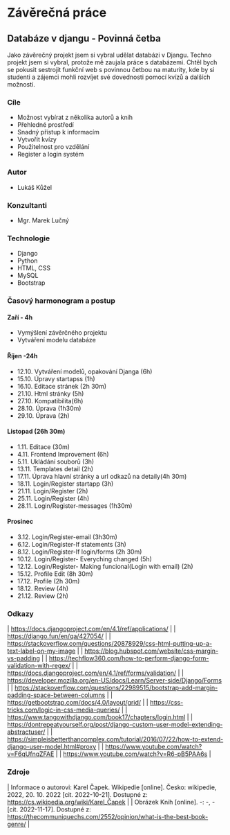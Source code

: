 # Závěrečná práce
## Databáze v djangu - Povinná četba
Jako závěrečný projekt jsem si vybral udělat databázi v Djangu. Techno projekt jsem si vybral, protože mě zaujala práce s databázemi. Chtěl bych se pokusit sestrojit funkční web s povinnou četbou na maturity, kde by si studenti a zájemci mohli rozvíjet své dovednosti pomocí kvízů a dalších možností. 
### Cíle
- Možnost vybírat z několika autorů a knih
- Přehledné prostředí
- Snadný přístup k informacím
- Vytvořit kvízy
- Použitelnost pro vzdělání
- Register a login systém

### Autor
- Lukáš Kůžel
### Konzultanti
- Mgr. Marek Lučný

### Technologie
- Django
- Python
- HTML, CSS
- MySQL
- Bootstrap

### Časový harmonogram a postup
#### Zaří - 4h
- Vymýšlení závěrčného projektu 
- Vytváření modelu databáze
#### Říjen -24h
- 12.10. Vytváření modelů, opakování Djanga (6h)
- 15.10. Úpravy startapss (1h)
- 16.10. Editace stránek (2h 30m)
- 21.10. Html stránky (5h)
- 27.10. Kompatibilita(6h)
- 28.10. Úprava (1h30m)
- 29.10. Úprava (2h)
#### Listopad (26h 30m)
- 1.11. Editace (30m)
- 4.11. Frontend Improvement (6h)
- 5.11. Ukládání souborů (3h)
- 13.11. Templates detail (2h)
- 17.11. Úprava hlavní stránky a url odkazů na detaily(4h 30m)
- 18.11. Login/Register startapp (3h)
- 21.11. Login/Register (2h)
- 25.11. Login/Register (4h)
- 28.11. Login/Register-messages (1h30m)
#### Prosinec
- 3.12. Login/Register-email (3h30m)
- 6.12. Login/Register-If statements (3h)
- 8.12. Login/Register-If login/forms (2h 30m)
- 10.12. Login/Register- Everyching changed (5h)
- 12.12. Login/Register- Making funcional(Login with email) (2h)
- 15.12. Profile Edit (8h 30m)
- 17.12. Profile (2h 30m)
- 18.12. Review (4h)
- 21.12. Review (2h)

### Odkazy
| https://docs.djangoproject.com/en/4.1/ref/applications/ |
| https://django.fun/en/qa/427054/ |
| https://stackoverflow.com/questions/20878929/css-html-putting-up-a-text-label-on-my-image |
| https://blog.hubspot.com/website/css-margin-vs-padding |
| https://techflow360.com/how-to-perform-django-form-validation-with-regex/ |
| https://docs.djangoproject.com/en/4.1/ref/forms/validation/ |
| https://developer.mozilla.org/en-US/docs/Learn/Server-side/Django/Forms |
| https://stackoverflow.com/questions/22989515/bootstrap-add-margin-padding-space-between-columns |
| https://getbootstrap.com/docs/4.0/layout/grid/ |
| https://css-tricks.com/logic-in-css-media-queries/ |
| https://www.tangowithdjango.com/book17/chapters/login.html |
| https://dontrepeatyourself.org/post/django-custom-user-model-extending-abstractuser/ |
| https://simpleisbetterthancomplex.com/tutorial/2016/07/22/how-to-extend-django-user-model.html#proxy | 
| https://www.youtube.com/watch?v=F6qUfnqZFAE |
| https://www.youtube.com/watch?v=R6-pB5PAA6s |

### Zdroje
| Informace o autorovi: Karel Čapek. Wikipedie [online]. Česko: wikipedie, 2022, 20. 10. 2022 [cit. 2022-10-21]. Dostupné z: https://cs.wikipedia.org/wiki/Karel_Čapek |
| Obrázek Knih [online]. -: -, - [cit. 2022-11-17]. Dostupné z: https://thecommuniquechs.com/2552/opinion/what-is-the-best-book-genre/ |
